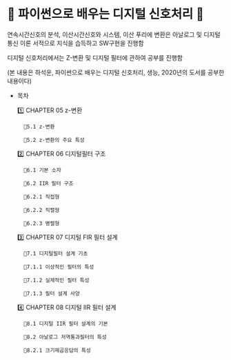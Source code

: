 <h1> 🔔 파이썬으로 배우는 디지털 신호처리 🔔 </h1>

연속시간신호의 분석, 이산시간신호와 시스템, 이산 푸리에 변환은 아날로그 및 디지털 통신 이론 서적으로 지식을 습득하고 SW구현을 진행함

디지털 신호처리에서는 Z-변환 및 디지털 필터에 관하여 공부를 진행함

(본 내용은 하석운, 파이썬으로 배우는 디지털 신호처리, 생능, 2020년의 도서를 공부한 내용이다)
* 목차

  1️⃣ CHAPTER 05 z-변환

        🔸5.1 z-변환

        🔸5.2 z-변환의 주요 특성


  2️⃣ CHAPTER 06 디지털필터 구조

        🔸6.1 기본 소자

        🔸6.2 IIR 필터 구조

        🔸6.2.1 직접형

        🔸6.2.2 직렬형

        🔸6.2.3 병렬형



  3️⃣ CHAPTER 07 디지털 FIR 필터 설계

        🔸7.1 디지털필터 설계 기초

        🔸7.1.1 이상적인 필터의 특성

        🔸7.1.2 실제적인 필터 특성

        🔸7.1.3 필터 설계 사양


  4️⃣ CHAPTER 08 디지털 IIR 필터 설계

        🔸8.1 디지털 IIR 필터 설계의 기본

        🔸8.2 아날로그 저역통과필터의 특성

        🔸8.2.1 크기제곱응답의 특성
